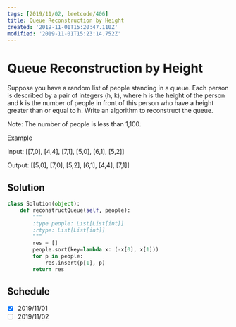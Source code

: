 ```yaml
---
tags: [2019/11/02, leetcode/406]
title: Queue Reconstruction by Height
created: '2019-11-01T15:20:47.110Z'
modified: '2019-11-01T15:23:14.752Z'
---
```


# Queue Reconstruction by Height

Suppose you have a random list of people standing in a queue. Each person is described by a pair of integers (h, k), where h is the height of the person and k is the number of people in front of this person who have a height greater than or equal to h. Write an algorithm to reconstruct the queue.

Note:
The number of people is less than 1,100.

 
Example

Input:
[[7,0], [4,4], [7,1], [5,0], [6,1], [5,2]]

Output:
[[5,0], [7,0], [5,2], [6,1], [4,4], [7,1]]

## Solution

```python
class Solution(object):
    def reconstructQueue(self, people):
        """
        :type people: List[List[int]]
        :rtype: List[List[int]]
        """
        res = []
        people.sort(key=lambda x: (-x[0], x[1]))
        for p in people:
            res.insert(p[1], p)
        return res
```

## Schedule

* [x] 2019/11/01
* [ ] 2019/11/02
